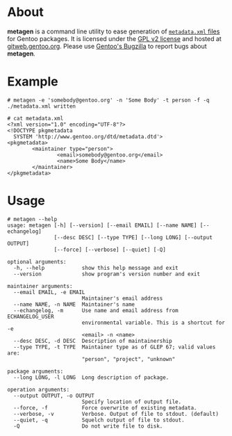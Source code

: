# About

**metagen** is a command line utility to ease generation of
[`metadata.xml` files](https://devmanual.gentoo.org/ebuild-writing/misc-files/metadata/index.html)
for Gentoo packages.
It is licensed under the
[GPL v2 license](https://www.gnu.org/licenses/old-licenses/gpl-2.0.en.html)
and hosted at
[gitweb.gentoo.org](https://gitweb.gentoo.org/proj/metagen.git/).
Please use [Gentoo's Bugzilla](https://bugs.gentoo.org/)
to report bugs about **metagen**.


# Example

```
# metagen -e 'somebody@gentoo.org' -n 'Some Body' -t person -f -q
./metadata.xml written

# cat metadata.xml
<?xml version="1.0" encoding="UTF-8"?>
<!DOCTYPE pkgmetadata
  SYSTEM 'http://www.gentoo.org/dtd/metadata.dtd'>
<pkgmetadata>
        <maintainer type="person">
                <email>somebody@gentoo.org</email>
                <name>Some Body</name>
        </maintainer>
</pkgmetadata>
```


# Usage

```
# metagen --help
usage: metagen [-h] [--version] [--email EMAIL] [--name NAME] [--echangelog]
               [--desc DESC] [--type TYPE] [--long LONG] [--output OUTPUT]
               [--force] [--verbose] [--quiet] [-Q]

optional arguments:
  -h, --help            show this help message and exit
  --version             show program's version number and exit

maintainer arguments:
  --email EMAIL, -e EMAIL
                        Maintainer's email address
  --name NAME, -n NAME  Maintainer's name
  --echangelog, -m      Use name and email address from ECHANGELOG_USER
                        environmental variable. This is a shortcut for -e
                        <email> -n <name>
  --desc DESC, -d DESC  Description of maintainership
  --type TYPE, -t TYPE  Maintainer type as of GLEP 67; valid values are:
                        "person", "project", "unknown"

package arguments:
  --long LONG, -l LONG  Long description of package.

operation arguments:
  --output OUTPUT, -o OUTPUT
                        Specify location of output file.
  --force, -f           Force overwrite of existing metadata.
  --verbose, -v         Verbose. Output of file to stdout. (default)
  --quiet, -q           Squelch output of file to stdout.
  -Q                    Do not write file to disk.
```
